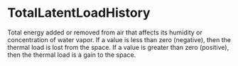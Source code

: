 TotalLatentLoadHistory
======================

Total energy added or removed from air that affects its humidity or concentration of water vapor. If a value is less than zero (negative), then the thermal load is lost from the space. If a value is greater than zero (positive), then the thermal load is a gain to the space.
